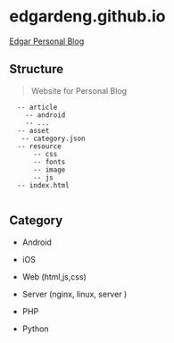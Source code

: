 # edgardeng.github.io

[Edgar Personal Blog](https://edgardeng.github.io )

## Structure

> Website for Personal Blog

```
  -- article
    -- android
    -- ...
  -- asset
   -- category.json 
  -- resource
      -- css
      -- fonts
      -- image
      -- js
  -- index.html
  
```

## Category

 * Android
 
 * iOS
 
 * Web (html,js,css)

 * Server (nginx, linux, server )
 
 * PHP
 
 * Python 
 

